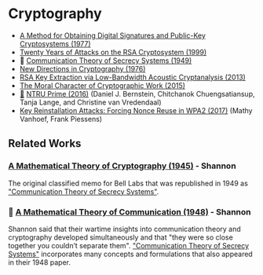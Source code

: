# Cryptography 

* [A Method for Obtaining Digital Signatures and Public-Key Cryptosystems (1977)](http://people.csail.mit.edu/rivest/Rsapaper.pdf)
* [Twenty Years of Attacks on the RSA Cryptosystem (1999)](https://crypto.stanford.edu/~dabo/papers/RSA-survey.pdf)
* :scroll: [Communication Theory of Secrecy Systems (1949)](communication-theory-of-secrecy-systems.pdf)
* [New Directions in Cryptography (1976)](http://www-ee.stanford.edu/~hellman/publications/24.pdf)
* [RSA Key Extraction via Low-Bandwidth Acoustic Cryptanalysis (2013)](http://www.cs.tau.ac.il/~tromer/papers/acoustic-20131218.pdf)
* [The Moral Character of Cryptographic Work (2015)](http://web.cs.ucdavis.edu/~rogaway/papers/moral-fn.pdf)
* [:scroll:](ntru-prime.pdf) [NTRU Prime (2016)](https://eprint.iacr.org/2016/461.pdf) (Daniel J. Bernstein, Chitchanok Chuengsatiansup, Tanja Lange, and Christine van Vredendaal)
* [Key Reinstallation Attacks: Forcing Nonce Reuse in WPA2 (2017)](https://papers.mathyvanhoef.com/ccs2017.pdf) (Mathy Vanhoef, Frank Piessens)

## Related Works
### [A Mathematical Theory of Cryptography (1945)](https://www.iacr.org/museum/shannon/shannon45.pdf) - Shannon
The original classified memo for Bell Labs that was republished in 1949 as ["Communication Theory of Secrecy Systems"](communication-theory-of-secrecy-systems.pdf).

### :scroll: [A Mathematical Theory of Communication (1948)](../information_theory/a-mathematical-theory-of-communication-1948.pdf) - Shannon
Shannon said that their wartime insights into communication theory and cryptography developed simultaneously and that "they were so close together you couldn’t separate them". ["Communication Theory of Secrecy Systems"](communication-theory-of-secrecy-systems.pdf) incorporates many concepts and formulations that also appeared in their 1948 paper.
